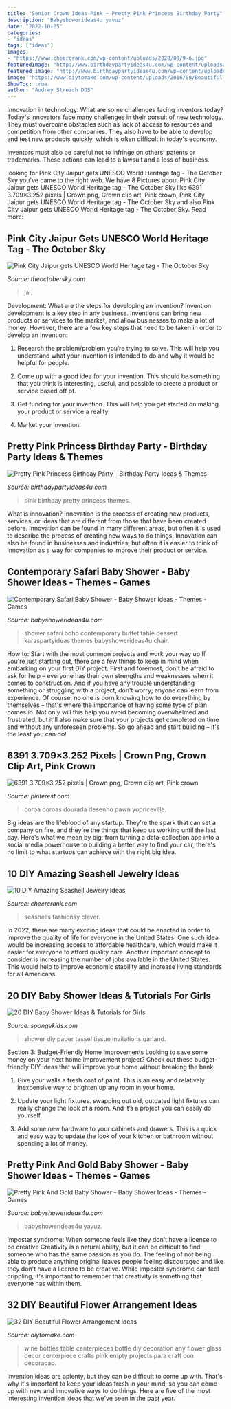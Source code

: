 ```yaml
---
title: "Senior Crown Ideas Pink ~ Pretty Pink Princess Birthday Party"
description: "Babyshowerideas4u yavuz"
date: "2022-10-05"
categories:
- "ideas"
tags: ["ideas"]
images:
- "https://www.cheercrank.com/wp-content/uploads/2020/08/9-6.jpg"
featuredImage: "http://www.birthdaypartyideas4u.com/wp-content/uploads/2016/08/pretty-pink-princess-birthday-party-tablescape.jpg"
featured_image: "http://www.birthdaypartyideas4u.com/wp-content/uploads/2016/08/pretty-pink-princess-birthday-party-tablescape.jpg"
image: "https://www.diytomake.com/wp-content/uploads/2016/08/Beautiful-Wine-Bottles-For-Any-Table.jpg"
ShowToc: true
author: "Audrey Streich DDS"
---
```



Innovation in technology: What are some challenges facing inventors today?
Today's innovators face many challenges in their pursuit of new technology. They must overcome obstacles such as lack of access to resources and competition from other companies. They also have to be able to develop and test new products quickly, which is often difficult in today's economy.

Inventors must also be careful not to infringe on others' patents or trademarks. These actions can lead to a lawsuit and a loss of business.

	

		
looking for Pink City Jaipur gets UNESCO World Heritage tag - The October Sky you've came to the right web. We have 8 Pictures about Pink City Jaipur gets UNESCO World Heritage tag - The October Sky like 6391 3.709×3.252 pixels | Crown png, Crown clip art, Pink crown, Pink City Jaipur gets UNESCO World Heritage tag - The October Sky and also Pink City Jaipur gets UNESCO World Heritage tag - The October Sky. Read more:
		
    
## Pink City Jaipur Gets UNESCO World Heritage Tag - The October Sky

<img loading=lazy src="http://www.theoctobersky.com/wp-content/uploads/2019/07/fb_img_15624397659826190845388696122198.jpg" onerror="this.onerror=null;this.src='https://tse3.mm.bing.net/th?id=OIP.UmO0jfknP_JrQOyo_eT7FwHaJQ&amp;pid=15.1';" alt="Pink City Jaipur gets UNESCO World Heritage tag - The October Sky">

_Source: theoctobersky.com_

>jal. 

	

Development: What are the steps for developing an invention?
Invention development is a key step in any business. Inventions can bring new products or services to the market, and allow businesses to make a lot of money. However, there are a few key steps that need to be taken in order to develop an invention:
1. Research the problem/problem you’re trying to solve. This will help you understand what your invention is intended to do and why it would be helpful for people.

2. Come up with a good idea for your invention. This should be something that you think is interesting, useful, and possible to create a product or service based off of.

3. Get funding for your invention. This will help you get started on making your product or service a reality.

4. Market your invention!

    
## Pretty Pink Princess Birthday Party - Birthday Party Ideas &amp; Themes

<img loading=lazy src="http://www.birthdaypartyideas4u.com/wp-content/uploads/2016/08/pretty-pink-princess-birthday-party-tablescape.jpg" onerror="this.onerror=null;this.src='https://tse1.mm.bing.net/th?id=OIP.juMfU1_l2OsyuR2PPf2flwHaNd&amp;pid=15.1';" alt="Pretty Pink Princess Birthday Party - Birthday Party Ideas &amp; Themes">

_Source: birthdaypartyideas4u.com_

>pink birthday pretty princess themes. 

	

What is innovation?
Innovation is the process of creating new products, services, or ideas that are different from those that have been created before. Innovation can be found in many different areas, but often it is used to describe the process of creating new ways to do things. Innovation can also be found in businesses and industries, but often it is easier to think of innovation as a way for companies to improve their product or service.

    
## Contemporary Safari Baby Shower - Baby Shower Ideas - Themes - Games

<img loading=lazy src="https://babyshowerideas4u.com/wp-content/uploads/2016/07/Contemporary-Safari-Baby-Shower-Buffet.jpg" onerror="this.onerror=null;this.src='https://tse1.mm.bing.net/th?id=OIP.9GmhCsXLWEe6TRjhrq12cAHaF_&amp;pid=15.1';" alt="Contemporary Safari Baby Shower - Baby Shower Ideas - Themes - Games">

_Source: babyshowerideas4u.com_

>shower safari boho contemporary buffet table dessert karaspartyideas themes babyshowerideas4u chair. 

	

How to: Start with the most common projects and work your way up
If you're just starting out, there are a few things to keep in mind when embarking on your first DIY project. First and foremost, don't be afraid to ask for help – everyone has their own strengths and weaknesses when it comes to construction. And if you have any trouble understanding something or struggling with a project, don't worry; anyone can learn from experience.
Of course, no one is born knowing how to do everything by themselves – that's where the importance of having some type of plan comes in. Not only will this help you avoid becoming overwhelmed and frustrated, but it'll also make sure that your projects get completed on time and without any unforeseen problems. So go ahead and start building – it's the least you can do!

    
## 6391 3.709×3.252 Pixels | Crown Png, Crown Clip Art, Pink Crown

<img loading=lazy src="https://i.pinimg.com/736x/80/1e/28/801e28f3636fbe64719b8c54ecfa8bb0--pink-crown-tiaras-and-crowns.jpg" onerror="this.onerror=null;this.src='https://tse4.mm.bing.net/th?id=OIP.FRdqDvJUQkLmy4awrmsznAHaGf&amp;pid=15.1';" alt="6391 3.709×3.252 pixels | Crown png, Crown clip art, Pink crown">

_Source: pinterest.com_

>coroa coroas dourada desenho pawn yopriceville. 

	

Big ideas are the lifeblood of any startup. They're the spark that can set a company on fire, and they're the things that keep us working until the last day. Here's what we mean by big: from turning a data-collection app into a social media powerhouse to building a better way to find your car, there's no limit to what startups can achieve with the right big idea.

    
## 10 DIY Amazing Seashell Jewelry Ideas

<img loading=lazy src="https://www.cheercrank.com/wp-content/uploads/2020/08/9-6.jpg" onerror="this.onerror=null;this.src='https://tse2.mm.bing.net/th?id=OIP.6Z2sT6PM34xo3PxLb6z0bAHaLH&amp;pid=15.1';" alt="10 DIY Amazing Seashell Jewelry Ideas">

_Source: cheercrank.com_

>seashells fashionsy clever. 

	

In 2022, there are many exciting ideas that could be enacted in order to improve the quality of life for everyone in the United States. One such idea would be increasing access to affordable healthcare, which would make it easier for everyone to afford quality care. Another important concept to consider is increasing the number of jobs available in the United States. This would help to improve economic stability and increase living standards for all Americans.

    
## 20 DIY Baby Shower Ideas &amp; Tutorials For Girls

<img loading=lazy src="http://spongekids.com/wp-content/uploads/2017/01/baby-shower-for-girls/17-diy-baby-shower-for-girls.jpg" onerror="this.onerror=null;this.src='https://tse2.mm.bing.net/th?id=OIP.2HGQDb1B0Q-3vUEQ_bYxxAHaRx&amp;pid=15.1';" alt="20 DIY Baby Shower Ideas &amp; Tutorials for Girls">

_Source: spongekids.com_

>shower diy paper tassel tissue invitations garland. 

	

Section 3: Budget-Friendly Home Improvements
Looking to save some money on your next home improvement project? Check out these budget-friendly DIY ideas that will improve your home without breaking the bank.
1. Give your walls a fresh coat of paint. This is an easy and relatively inexpensive way to brighten up any room in your home.

2. Update your light fixtures. swapping out old, outdated light fixtures can really change the look of a room. And it’s a project you can easily do yourself.

3. Add some new hardware to your cabinets and drawers. This is a quick and easy way to update the look of your kitchen or bathroom without spending a lot of money.

    
## Pretty Pink And Gold Baby Shower - Baby Shower Ideas - Themes - Games

<img loading=lazy src="https://babyshowerideas4u.com/wp-content/uploads/2017/10/Pretty-Pink-And-Gold-Baby-Shower-Paper-Flowers-600x803.jpeg" onerror="this.onerror=null;this.src='https://tse4.mm.bing.net/th?id=OIP.iy1K0BuLfRzsvWyg1xB0XAHaJ6&amp;pid=15.1';" alt="Pretty Pink And Gold Baby Shower - Baby Shower Ideas - Themes - Games">

_Source: babyshowerideas4u.com_

>babyshowerideas4u yavuz. 

	

Imposter syndrome: When someone feels like they don't have a license to be creative
Creativity is a natural ability, but it can be difficult to find someone who has the same passion as you do. The feeling of not being able to produce anything original leaves people feeling discouraged and like they don't have a license to be creative. While imposter syndrome can feel crippling, it's important to remember that creativity is something that everyone has within them.

    
## 32 DIY Beautiful Flower Arrangement Ideas

<img loading=lazy src="https://www.diytomake.com/wp-content/uploads/2016/08/Beautiful-Wine-Bottles-For-Any-Table.jpg" onerror="this.onerror=null;this.src='https://tse2.mm.bing.net/th?id=OIP.IIfuLS0C8EBEX2eGydTDqgHaJ4&amp;pid=15.1';" alt="32 DIY Beautiful Flower Arrangement Ideas">

_Source: diytomake.com_

>wine bottles table centerpieces bottle diy decoration any flower glass decor centerpiece crafts pink empty projects para craft con decoracao. 

	

Invention ideas are aplenty, but they can be difficult to come up with. That's why it's important to keep your ideas fresh in your mind, so you can come up with new and innovative ways to do things. Here are five of the most interesting invention ideas that we've seen in the past year.

